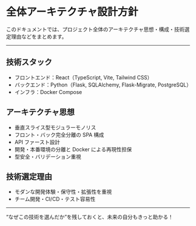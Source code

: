 # 全体アーキテクチャ設計方針

このドキュメントでは、プロジェクト全体のアーキテクチャ思想・構成・技術選定理由などをまとめます。

---

## 技術スタック

- フロントエンド：React（TypeScript, Vite, Tailwind CSS）
- バックエンド：Python（Flask, SQLAlchemy, Flask-Migrate, PostgreSQL）
- インフラ：Docker Compose

## アーキテクチャ思想

- 垂直スライス型モジュラーモノリス
- フロント・バック完全分離の SPA 構成
- API ファースト設計
- 開発・本番環境の分離と Docker による再現性担保
- 型安全・バリデーション重視

## 技術選定理由

- モダンな開発体験・保守性・拡張性を重視
- チーム開発・CI/CD・テスト容易性

---

“なぜこの技術を選んだか”を残しておくと、未来の自分もきっと助かる！
